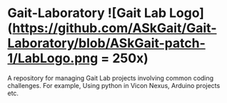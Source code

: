 # Gait-Laboratory ![Gait Lab Logo](https://github.com/ASkGait/Gait-Laboratory/blob/ASkGait-patch-1/LabLogo.png = 250x)

A repository for managing Gait Lab projects involving common coding challenges. For example, Using python in Vicon Nexus, Arduino projects etc.
